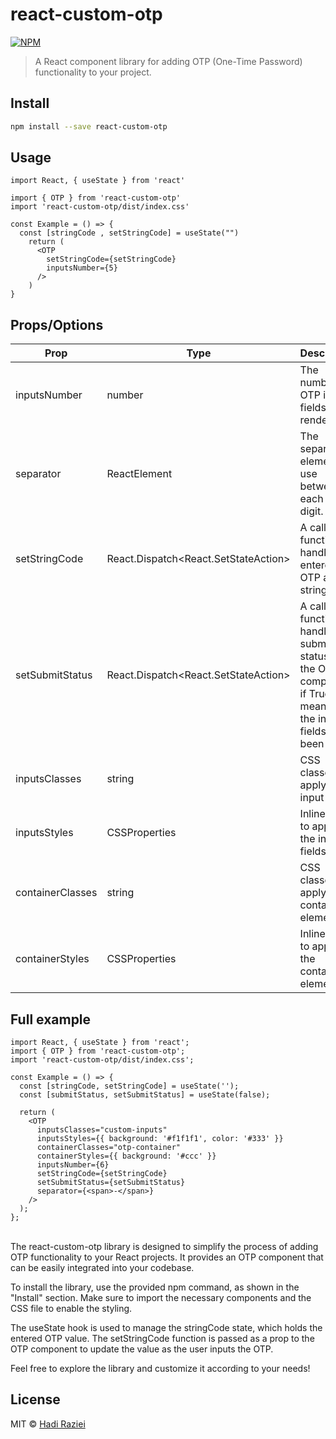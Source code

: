 # react-custom-otp

[![NPM](https://img.shields.io/npm/v/react-custom-otp.svg)](https://www.npmjs.com/package/react-custom-otp)

> A React component library for adding OTP (One-Time Password) functionality to your project.

## Install

```bash
npm install --save react-custom-otp
```
## Usage

```component.tsx
import React, { useState } from 'react'

import { OTP } from 'react-custom-otp'
import 'react-custom-otp/dist/index.css'

const Example = () => {
  const [stringCode , setStringCode] = useState("")
    return (
      <OTP
        setStringCode={setStringCode}
        inputsNumber={5}
      />
    )
}
```
## Props/Options



| Prop            | Type                                           | Description                                                             | Required |
|-----------------|------------------------------------------------|-------------------------------------------------------------------------|----------|
| inputsNumber    | number                                         | The number of OTP input fields to render.                               | Required |
| separator       | ReactElement                                   | The separator element to use between each OTP digit.                     | Optional |
| setStringCode   | React.Dispatch<React.SetStateAction<string>>    | A callback function to handle the entered OTP as a string.               | Required |
| setSubmitStatus | React.Dispatch<React.SetStateAction<boolean>>   | A callback function to handle the submit status of the OTP component if True it means all the input fields have been filled.    | Optional |
| inputsClasses   | string                                         | CSS classes to apply to the input fields.                               | Optional |
| inputsStyles    | CSSProperties                                  | Inline styles to apply to the input fields.                             | Optional |
| containerClasses| string                                         | CSS classes to apply to the container element.                          | Optional |
| containerStyles | CSSProperties                                  | Inline styles to apply to the container element.                        | Optional |


## Full example
```component.tsx
import React, { useState } from 'react';
import { OTP } from 'react-custom-otp';
import 'react-custom-otp/dist/index.css';

const Example = () => {
  const [stringCode, setStringCode] = useState('');
  const [submitStatus, setSubmitStatus] = useState(false);

  return (
    <OTP
      inputsClasses="custom-inputs"
      inputsStyles={{ background: '#f1f1f1', color: '#333' }}
      containerClasses="otp-container"
      containerStyles={{ background: '#ccc' }}
      inputsNumber={6}
      setStringCode={setStringCode}
      setSubmitStatus={setSubmitStatus}
      separator={<span>-</span>}
    />
  );
};
```
\
The react-custom-otp library is designed to simplify the process of adding OTP functionality to your React projects. It provides an OTP component that can be easily integrated into your codebase.

To install the library, use the provided npm command, as shown in the "Install" section. Make sure to import the necessary components and the CSS file to enable the styling.

The useState hook is used to manage the stringCode state, which holds the entered OTP value. The setStringCode function is passed as a prop to the OTP component to update the value as the user inputs the OTP.

Feel free to explore the library and customize it according to your needs!

## License

MIT © [Hadi Raziei](https://github.com/hadiraz)
